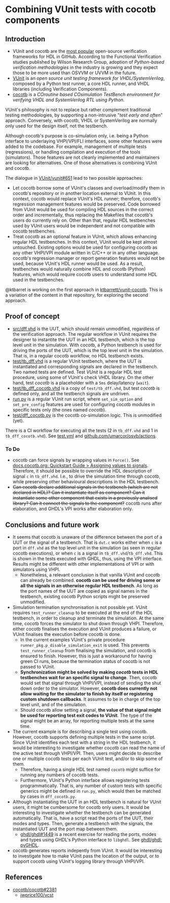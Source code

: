 # Combining VUnit tests with cocotb components

## Introduction

- VUnit and cocotb are the [most popular](https://larsasplund.github.io/github-facts/verification-practices.html) open-source verification frameworks for HDL in GitHub. According to the Functional Verification studies published by Wilson Research Group, adoption of *Python-based verification methodologies* in the industry is growing and they expect those to be more used than OSVVM or UVVM in the future.
- [VUnit](http://vunit.github.io/) is an *open source unit testing framework for VHDL/SystemVerilog*, composed by a Python test runner, a core HDL runner, and VHDL libraries (including Verification Components).
- [cocotb](https://cocotb.org) is a *COroutine based COsimulation TestBench environment for verifying VHDL and SystemVerilog RTL using Python*.

VUnit's philosophy is not to replace but rather complement traditional testing methodologies, by supporting a non-intrusive "*test early and often*" approach. Conversely, with cocotb, VHDL or SystemVerilog are normally only used for the design itself, not the testbench.

Although cocotb's purpose is co-simulation only, i.e. being a Python interface to underlaying VHPI/VPI/FLI interfaces, some other features were added to the codebase. For example, management of multiple tests (regressions), or handling compilation and execution of the tools (simulators). Those features are not cleanly implemented and maintainers are looking for alternatives. One of those alternatives is combining VUnit and cocotb.

The dialogue in [VUnit/vunit#651](https://github.com/VUnit/vunit/issues/651) lead to two possible approaches:

- Let cocotb borrow some of VUnit's classes and overload/modify them in cocotb's repository or in another location external to VUnit. In this context, cocotb would replace VUnit's HDL runner; therefore, cocotb's regression management features would be preserved. Code borrowed from VUnit would be used for compiling HDL sources in the correct order and incrementally, thus replacing the Makefiles that cocotb's users do currently rely on. Other than that, regular HDL testbenches used by VUnit users would be independent and not compatible with cocotb testbenches.
- Treat cocotb as an optional feature in VUnit, which allows enhancing regular HDL testbenches. In this context, VUnit would be kept almost untouched. Existing options would be used for configuring cocotb as any other VHPI/VPI module written in C/C++ or in any other language. cocotb's regression manager or report generation features would not be used, because VUnit's HDL runner would be used. As a result, testbenches would naturally combine HDL and cocotb (Python) features, which would require cocotb users to understand some HDL used in the testbenches.

@ktbarret is working on the first approach in [ktbarrett/vunit-cocotb](https://github.com/ktbarrett/vunit-cocotb). This is a variation of the content in that repository, for exploring the second approach.

## Proof of concept

- [src/dff.vhd](src/dff.vhd) is the UUT, which should remain unmodified, regardless of the verification approach. The regular workflow in VUnit requires the designer to instantite the UUT in an HDL testbench, which is the top level unit in the simulation. With cocotb, a Python testbench is used for driving the ports of the UUT, which is the top level unit in the simulation. That is, in a regular cocotb workflow, no HDL testbench exists.
- [test/tb_dff.vhd](test/tb_dff.vhd) is a regular VUnit testbench, where the UUT is instantiated and corresponding signals are declared in the testbench. Two named tests are defined. Test *VUnit* is a regular HDL test procedure, using some of VUnit's check VHDL library. On the other hand, test *cocotb* is a placeholder with a `5ms` delay/latency (`wait`).
- [test/tb_dff_cocotb.vhd](test/tb_dff_cocotb.vhd) is a copy of `test/tb_dff.vhd`, but test *cocotb* is defined only, and all the testbench signals are undriven.
- [run.py](run.py) is a regular VUnit run script, where `set_sim_option` and `set_pre_config` features are used for configuring cocotb modules in specific tests only (the ones named *cocotb*).
- [test/dff_cocotb.py](test/dff_cocotb.py) is the cocotb co-simulation logic. This is unmodified (yet).

There is a CI workflow for executing all the tests (2 in `tb_dff.vhd` and 1 in `tb_dff_cocotb.vhd`). See [test.yml](../.github/workflows/test.yml) and [github.com/umarcor/osvb/actions](https://github.com/umarcor/osvb/actions).

### To Do

- cocotb can force signals by wrapping values in `Force()`. See [docs.cocotb.org: Quickstart Guide > Assigning values to signals](https://docs.cocotb.org/en/stable/quickstart.html#assigning-values-to-signals). Therefore, it should be possible to override the HDL description of signal `c` in `tb_dff.vhd`. I.e., to drive the simulation time through cocotb, while preserving other behavioural descriptions in the HDL testbench.
- ~~Can cocotb declare additional signals in the testbench (which are not declared in HDL)? Can it instantiate itself as component? Can it instantiate some other component that exists in a previously analised library? Can it connect the signals to the component?~~ cocotb runs after elaboration, and GHDL's VPI works after elaboration only.

## Conclusions and future work

- It seems that cocotb is unaware of the difference between the port of a UUT or the signal of a testbench. That is `dut.c` works either when `c` is a port in `dff.vhd` as the top level unit in the simulation (as seen in regular cocotb executions), or when `c` is a signal in `tb_dff.vhd`/`tb_dff.vhd`. This is shown in the tests executed with GHDL, thus, using the VPI interface. Results might be different with other implementations of VPI or with simulators using VHPI.
  - Nonetheless, a relevant conclusion is that vanilla VUnit and cocotb can already be combined. **cocotb can be used for driving some or all the signals in an otherwise regular HDL testbench**. As long as the port names of the UUT are copied as signal names in the testbench, existing cocotb Python scripts might be preserved unmodified.
- Simulation termination synchronisation is not possible yet. VUnit requires `test_runner_cleanup` to be executed at the end of the HDL testbench, in order to cleanup and terminate the simulation. At the same time, cocotb forces the simulator to shut down through VHPI. Therefore, either cocotb finalises the execution and VUnit produces a failure, or VUnit finalises the execution before cocotb is done.
  - In the current examples VUnit's private procedure `runner_pkg.p_disable_simulation_exit` is used. This prevents `test_runner_cleanup` from finalising the simulation, and cocotb is ensured to finish. However, this is just a workaround for having green CI runs, because the termination status of cocotb is not passed to VUnit.
  - **Synchronization might be solved by making *cocotb* tests in HDL testbenches wait for an specific signal to change**. Then, cocotb would set that signal through VHPI/VPI, instead of sending the shut down order to the simulator. However, **cocotb does currently not allow waiting for the simulator to finish by itself or registering custom shutdown callbacks**. It assumes to be in charge of the top level unit, and of the simulation.
  - Should cocotb allow setting a signal, **the value of that signal might be used for reporting test exit codes to VUnit**. The type of the signal might be an array, for reporting multiple tests at the same time.
- The current example is for describing a single test using cocotb. However, cocotb supports defining multiple tests in the same script. Since VUnit identifies each test with a string in the HDL testbench, it would be interesting to investigate whether cocotb can read the name of the active test through VHPI/VPI. Then, users might decide to describe one or multiple cocotb tests per each VUnit test, and/or to skip some of them.
  - Therefore, having a single HDL test named `cocotb` might suffice for running any numbers of cocotb tests.
  - Furthermore, VUnit's Python interface allows registering tests programmatically. That is, any number of custom tests with specific generics might be defined in `run.py`, which would then be matched by cases in `dff_cocotb.py`.
- Although instantiating the UUT in an HDL testbench is natural for VUnit users, it might be cumbersome for cocotb only users. It would be interesting to investigate whether the testbench can be generated automatically. That is, have a script read the ports of the UUT, their modes and types. Then, generate a testbench with the signals, the instantiated UUT and the port map between them.
  - [ghdl/ghdl#1449](https://github.com/ghdl/ghdl/pull/1449) is a recent exercise for reading the ports, modes and types using GHDL's Python interface to `libghdl`. See [ghdl/ghdl: pyGHDL](https://github.com/ghdl/ghdl/blob/master/pyGHDL).
- cocotb generates reports indepently from VUnit. It would be interesting to investigate how to make VUnit pass the location of the output, or to support cocotb using VUnit's logging library through VHPI/VPI.

## References

- [cocotb/cocotb#2381](https://github.com/cocotb/cocotb/issues/2381)
  - [jwprice100/vcst](https://github.com/jwprice100/vcst)
